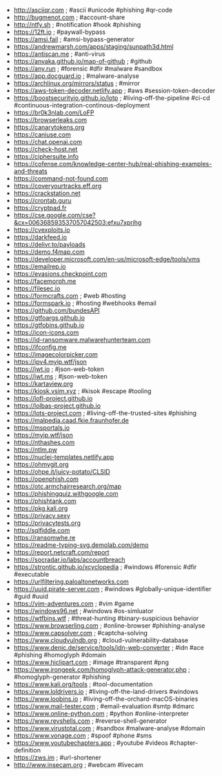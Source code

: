 * http://asciiqr.com ; #ascii #unicode #phishing #qr-code
* http://bugmenot.com ; #account-share
* http://ntfy.sh ; #notification #hook #phishing
* https://12ft.io ; #paywall-bypass
* https://amsi.fail ; #amsi-bypass-generator
* https://andrewmarsh.com/apps/staging/sunpath3d.html
* https://antiscan.me ; #anti-virus
* https://anvaka.github.io/map-of-github ; #github
* https://any.run ; #forensic #dfir #malware #sandbox
* https://app.docguard.io ; #malware-analyse
* https://archlinux.org/mirrors/status ; #mirror
* https://aws-token-decoder.netlify.app ; #aws #session-token-decoder
* https://boostsecurityio.github.io/lotp ; #living-off-the-pipeline #ci-cd #continuous-integration-continous-deployment
* https://br0k3nlab.com/LoFP
* https://browserleaks.com
* https://canarytokens.org
* https://caniuse.com
* https://chat.openai.com
* https://check-host.net
* https://ciphersuite.info
* https://cofense.com/knowledge-center-hub/real-phishing-examples-and-threats
* https://command-not-found.com
* https://coveryourtracks.eff.org
* https://crackstation.net
* https://crontab.guru
* https://cryptpad.fr
* https://cse.google.com/cse?&cx=006368593537057042503:efxu7xprihg
* https://cvexploits.io
* https://darkfeed.io
* https://delivr.to/payloads
* https://demo.f4map.com
* https://developer.microsoft.com/en-us/microsoft-edge/tools/vms
* https://emailrep.io
* https://evasions.checkpoint.com
* https://facemorph.me
* https://filesec.io
* https://formcrafts.com ; #web #hosting
* https://formspark.io ; #hosting #webhooks #email
* https://github.com/bundesAPI
* https://gtfoargs.github.io
* https://gtfobins.github.io
* https://icon-icons.com
* https://id-ransomware.malwarehunterteam.com
* https://ifconfig.me
* https://imagecolorpicker.com
* https://ipv4.myip.wtf/json
* https://jwt.io ; #json-web-token
* https://jwt.ms ; #json-web-token
* https://kartaview.org
* https://kiosk.vsim.xyz ; #kisok #escape #tooling
* https://lofl-project.github.io
* https://lolbas-project.github.io
* https://lots-project.com ; #living-off-the-trusted-sites #phishing
* https://malpedia.caad.fkie.fraunhofer.de
* https://msportals.io
* https://myip.wtf/json
* https://nthashes.com
* https://ntlm.pw
* https://nuclei-templates.netlify.app
* https://ohmygit.org
* https://ohpe.it/juicy-potato/CLSID
* https://openphish.com
* https://otc.armchairresearch.org/map
* https://phishingquiz.withgoogle.com
* https://phishtank.com
* https://pkg.kali.org
* https://privacy.sexy
* https://privacytests.org
* http://sqlfiddle.com
* https://ransomwhe.re
* https://readme-typing-svg.demolab.com/demo
* https://report.netcraft.com/report
* https://socradar.io/labs/accountbreach
* https://strontic.github.io/xcyclopedia ; #windows #forensic #dfir #executable
* https://urlfiltering.paloaltonetworks.com
* https://uuid.pirate-server.com ; #windows #globally-unique-identifier #guid #uuid
* https://vim-adventures.com ; #vim #game
* https://windows96.net ; #windows #os-simluator
* https://wtfbins.wtf ; #threat-hunting #binary-suspicious behavior
* https://www.browserling.com ; #online-browser #phishing-analyse
* https://www.capsolver.com ; #captcha-solving
* https://www.cloudvulndb.org ; #cloud-vulnerability-database
* https://www.denic.de/service/tools/idn-web-converter ; #idn #ace #phishing #homoglyph #domain
* https://www.hiclipart.com ; #image #transparent #png
* https://www.irongeek.com/homoglyph-attack-generator.php ; #homoglyph-generator #phishing
* https://www.kali.org/tools ; #tool-documentation
* https://www.loldrivers.io ; #living-off-the-land-drivers #windows
* https://www.loobins.io ; #living-off-the-orchard-macOS-binaries
* https://www.mail-tester.com ; #email-evaluation #smtp #dmarc
* https://www.online-python.com ; #python #online-interpreter
* https://www.revshells.com ; #reverse-shell-generator
* https://www.virustotal.com ; #sandbox #malware-analyse #domain
* https://www.vonage.com ; #spoof #phone #sms
* https://www.youtubechapters.app ; #youtube #videos #chapter-definition
* https://zws.im ; #url-shortener
* http://www.insecam.org ; #webcam #livecam
